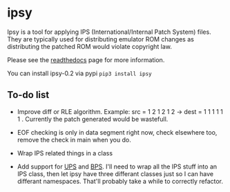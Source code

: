 # ipsy

Ipsy is a tool for applying IPS (International/Internal Patch System) files. They are typically used for distributing emulator ROM changes as distributing the patched ROM would violate copyright law.

Please see the [readthedocs](https://ipsy.readthedocs.io/en/stable/) page for more information.

You can install ipsy-0.2 via pypi `pip3 install ipsy`

## To-do list

* Improve diff or RLE algorithm. Example: src = 1 2 1 2 1 2 -> dest = 1 1 1 1 1 1 . Currently the patch generated would be wastefull.

* EOF checking is only in data segment right now, check elsewhere too, remove the check in main when you do.

* Wrap IPS related things in a class 

* Add support for [UPS](http://fileformats.archiveteam.org/wiki/UPS_(binary_patch_format)) and [BPS](https://github.com/aanunez/ipsy/blob/master/docs/bps_spec/bps_spec.md). I'll need to wrap all the IPS stuff into an IPS class, then let ipsy have three differant classes just so I can have differant namespaces. That'll probably take a while to correctly refactor.
